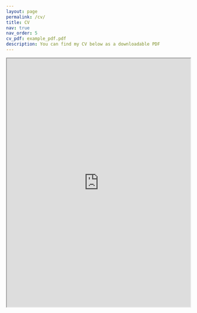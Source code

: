```yaml
---
layout: page
permalink: /cv/
title: CV
nav: true
nav_order: 5
cv_pdf: example_pdf.pdf
description: You can find my CV below as a downloadable PDF
---
```


<iframe width="100%" height="680" src="https://drive.google.com/file/d/1a8xCgxkAc1XZ2z-93Kq3SO1jJf7ddWYv/preview"> </iframe>

